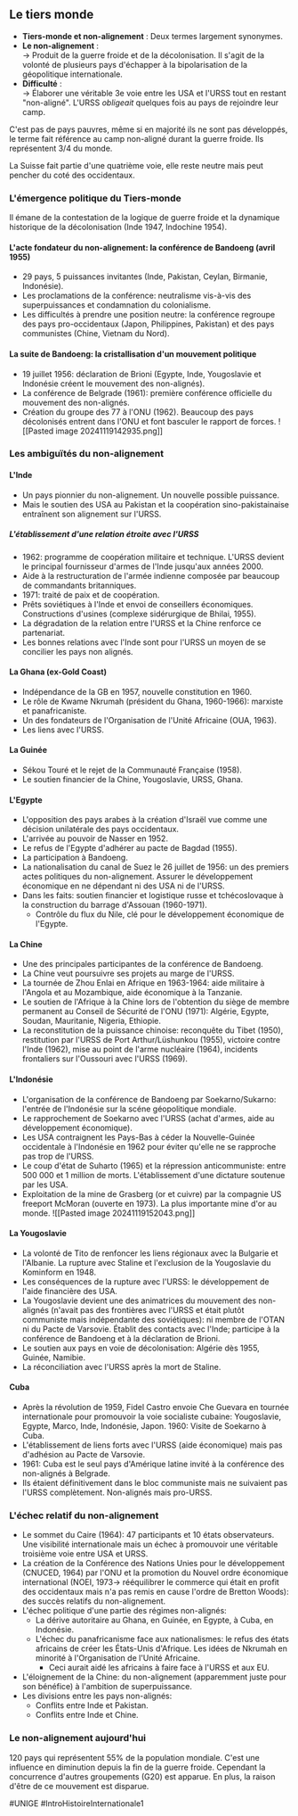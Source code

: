 ## Le tiers monde
- **Tiers-monde et non-alignement** : Deux termes largement synonymes.
- **Le non-alignement** :  
    → Produit de la guerre froide et de la décolonisation. Il s'agit de la volonté de plusieurs pays d'échapper à la bipolarisation de la géopolitique internationale.
- **Difficulté** :  
    → Élaborer une véritable 3e voie entre les USA et l'URSS tout en restant "non-aligné". L'URSS *obligeait* quelques fois au pays de rejoindre leur camp.

C'est pas de pays pauvres, même si en majorité ils ne sont pas développés, le terme fait référence au camp non-aligné durant la guerre froide. Ils représentent 3/4 du monde.

La Suisse fait partie d'une quatrième voie, elle reste neutre mais peut pencher du coté des occidentaux.
### L'émergence politique du Tiers-monde
Il émane de la contestation de la logique de guerre froide et la dynamique historique de la décolonisation (Inde 1947, Indochine 1954).
#### L'acte fondateur du non-alignement: la conférence de Bandoeng (avril 1955)
- 29 pays, 5 puissances invitantes (Inde, Pakistan, Ceylan, Birmanie, Indonésie).
- Les proclamations de la conférence: neutralisme vis-à-vis des superpuissances et condamnation du colonialisme.
- Les difficultés à prendre une position neutre: la conférence regroupe des pays pro-occidentaux (Japon, Philippines, Pakistan) et des pays communistes (Chine, Vietnam du Nord).
#### La suite de Bandoeng: la cristallisation d'un mouvement politique
- 19 juillet 1956: déclaration de Brioni (Egypte, Inde, Yougoslavie et Indonésie créent le mouvement des non-alignés).
- La conférence de Belgrade (1961): première conférence officielle du mouvement des non-alignés.
- Création du groupe des 77 à l'ONU (1962). Beaucoup des pays décolonisés entrent dans l'ONU et font basculer le rapport de forces.
![[Pasted image 20241119142935.png]]
### Les ambiguïtés du non-alignement
#### L'Inde
- Un pays pionnier du non-alignement. Un nouvelle possible puissance.
- Mais le soutien des USA au Pakistan et la coopération sino-pakistainaise entraînent son alignement sur l'URSS.
##### L'établissement d'une relation étroite avec l'URSS
- 1962: programme de coopération militaire et technique. L'URSS devient le principal fournisseur d'armes de l'Inde jusqu'aux années 2000.
- Aide à la restructuration de l'armée indienne composée par beaucoup de commandants britanniques.
- 1971: traité de paix et de coopération.
- Prêts soviétiques à l'Inde et envoi de conseillers économiques. Constructions d'usines (complexe sidérurgique de Bhilai, 1955).
- La dégradation de la relation entre l'URSS et la Chine renforce ce partenariat.
- Les bonnes relations avec l'Inde sont pour l'URSS un moyen de se concilier les pays non alignés.
#### La Ghana (ex-Gold Coast)
- Indépendance de la GB en 1957, nouvelle constitution en 1960.
- Le rôle de Kwame Nkrumah (président du Ghana, 1960-1966): marxiste et panafricaniste.
- Un des fondateurs de l'Organisation de l'Unité Africaine (OUA, 1963).
- Les liens avec l'URSS.
#### La Guinée
- Sékou Touré et le rejet de la Communauté Française (1958).
- Le soutien financier de la Chine, Yougoslavie, URSS, Ghana.
#### L'Egypte
- L'opposition des pays arabes à la création d'Israël vue comme une décision unilatérale des pays occidentaux.
- L'arrivée au pouvoir de Nasser en 1952.
- Le refus de l'Egypte d'adhérer au pacte de Bagdad (1955).
- La participation à Bandoeng.
- La nationalisation du canal de Suez le 26 juillet de 1956: un des premiers actes politiques du non-alignement. Assurer le développement économique en ne dépendant ni des USA ni de l'URSS.
- Dans les faits: soutien financier et logistique russe et tchécoslovaque à la construction du barrage d'Assouan (1960-1971).
	- Contrôle du flux du Nile, clé pour le développement économique de l'Egypte.
#### La Chine
- Une des principales participantes de la conférence de Bandoeng.
- La Chine veut poursuivre ses projets au marge de l'URSS.
- La tournée de Zhou Enlai en Afrique en 1963-1964: aide militaire à l'Angola et au Mozambique, aide économique à la Tanzanie.
- Le soutien de l'Afrique à la Chine lors de l'obtention du siège de membre permanent au Conseil de Sécurité de l'ONU (1971): Algérie, Egypte, Soudan, Mauritanie, Nigeria, Ethiopie.
- La reconstitution de la puissance chinoise: reconquête du Tibet (1950), restitution par l'URSS de Port Arthur/Lüshunkou (1955), victoire contre l'Inde (1962), mise au point de l'arme nucléaire (1964), incidents frontaliers sur l'Oussouri avec l'URSS (1969).
#### L'Indonésie
- L'organisation de la conférence de Bandoeng par Soekarno/Sukarno: l'entrée de l'Indonésie sur la scéne géopolitique mondiale.
- Le rapprochement de Soekarno avec l'URSS (achat d'armes, aide au développement économique).
- Les USA contraignent les Pays-Bas à céder la Nouvelle-Guinée occidentale à l'Indonésie en 1962 pour éviter qu'elle ne se rapproche pas trop de l'URSS.
- Le coup d'état de Suharto (1965) et la répression anticommuniste: entre 500 000 et 1 million de morts. L'établissement d'une dictature soutenue par les USA.
- Exploitation de la mine de Grasberg (or et cuivre) par la compagnie US freeport McMoran (ouverte en 1973). La plus importante mine d'or au monde.
	![[Pasted image 20241119152043.png]]
#### La Yougoslavie
- La volonté de Tito de renfoncer les liens régionaux avec la Bulgarie et l'Albanie. La rupture avec Staline et l'exclusion de la Yougoslavie du Kominform en 1948.
- Les conséquences de la rupture avec l'URSS: le développement de l'aide financière des USA.
- La Yougoslavie devient une des animatrices du mouvement des non-alignés (n'avait pas des frontières avec l'URSS et était plutôt communiste mais indépendante des soviétiques): ni membre de l'OTAN ni du Pacte de Varsovie. Établit des contacts avec l'Inde; participe à la conférence de Bandoeng et à la déclaration de Brioni.
- Le soutien aux pays en voie de décolonisation: Algérie dès 1955, Guinée, Namibie.
- La réconciliation avec l'URSS après la mort de Staline.
#### Cuba
- Après la révolution de 1959, Fidel Castro envoie Che Guevara en tournée internationale pour promouvoir la voie socialiste cubaine: Yougoslavie, Egypte, Marco, Inde, Indonésie, Japon. 1960: Visite de Soekarno à Cuba.
- L'établissement de liens forts avec l'URSS (aide économique) mais pas d'adhésion au Pacte de Varsovie.
- 1961: Cuba est le seul pays d'Amérique latine invité à la conférence des non-alignés à Belgrade.
- Ils étaient définitivement dans le bloc communiste mais ne suivaient pas l'URSS complètement. Non-alignés mais pro-URSS.
### L'échec relatif du non-alignement
- Le sommet du Caire (1964): 47 participants et 10 états observateurs. Une visibilité internationale mais un échec à promouvoir une véritable troisième voie entre USA et URSS.
- La création de la Conférence des Nations Unies pour le développement (CNUCED, 1964) par l'ONU et la promotion du Nouvel ordre économique international (NOEI, 1973-> rééquilibrer le commerce qui était en profit des occidentaux mais n'a pas remis en cause l'ordre de Bretton Woods): des succès relatifs du non-alignement.
- L'échec politique d'une partie des régimes non-alignés:
	- La dérive autoritaire au Ghana, en Guinée, en Egypte, à Cuba, en Indonésie.
	- L'échec du panafricanisme face aux nationalismes: le refus des états africains de créer les États-Unis d'Afrique. Les idées de Nkrumah en minorité à l'Organisation de l'Unité Africaine.
		- Ceci aurait aidé les africains à faire face à l'URSS et aux EU.
- L'éloignement de la Chine: du non-alignement (apparemment juste pour son bénéfice) à l'ambition de superpuissance.
- Les divisions entre les pays non-alignés:
	- Conflits entre Inde et Pakistan.
	- Conflits entre Inde et Chine.
### Le non-alignement aujourd'hui
120 pays qui représentent 55% de la population mondiale. C'est une influence en diminution depuis la fin de la guerre froide. Cependant la concurrence d'autres groupements (G20) est apparue. En plus, la raison d'être de ce mouvement est disparue.

#UNIGE #IntroHistoireInternationale1 